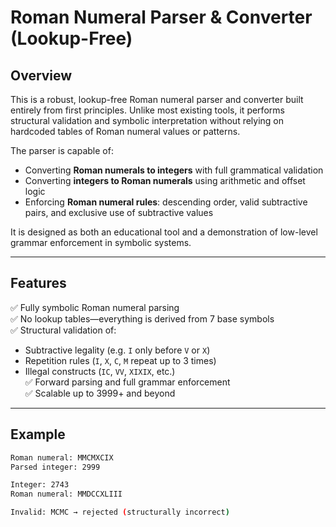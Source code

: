 # Roman Numeral Parser & Converter (Lookup-Free)

## Overview

This is a robust, lookup-free Roman numeral parser and converter built entirely from first principles. Unlike most existing tools, it performs structural validation and symbolic interpretation without relying on hardcoded tables of Roman numeral values or patterns.

The parser is capable of:
- Converting **Roman numerals to integers** with full grammatical validation
- Converting **integers to Roman numerals** using arithmetic and offset logic
- Enforcing **Roman numeral rules**: descending order, valid subtractive pairs, and exclusive use of subtractive values

It is designed as both an educational tool and a demonstration of low-level grammar enforcement in symbolic systems.

---

## Features

✅ Fully symbolic Roman numeral parsing  
✅ No lookup tables—everything is derived from 7 base symbols  
✅ Structural validation of:
- Subtractive legality (e.g. `I` only before `V` or `X`)
- Repetition rules (`I`, `X`, `C`, `M` repeat up to 3 times)
- Illegal constructs (`IC`, `VV`, `XIXIX`, etc.)  
✅ Forward parsing and full grammar enforcement  
✅ Scalable up to 3999+ and beyond

---

## Example

```bash
Roman numeral: MMCMXCIX
Parsed integer: 2999

Integer: 2743
Roman numeral: MMDCCXLIII

Invalid: MCMC → rejected (structurally incorrect)

